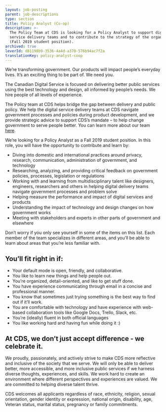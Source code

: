 ```yaml
---
layout: job-posting
parent: job-descriptions
type: section
title: Policy Analyst (Co-op)
description: >-
  The Policy Team at CDS is looking for a Policy Analyst to support digital
  service delivery teams and to contribute to the strategy of the organization
  (Fall 2019 student position).
archived: true
leverId: d81198b9-3536-4a4d-a370-576b94ac7f2a
translationKey: policy-analyst-coop
---
```

We’re transforming government. Our products will impact people’s everyday lives. It’s an exciting thing to be part of. We need you.
 
The Canadian Digital Service is focused on delivering better public services using the best technology and design, all informed by people’s needs. We hire people of all levels of experience.
 
The Policy team at CDS helps bridge the gap between delivery and public policy. We help the digital service delivery teams at CDS navigate government processes and policies during product development, and we provide strategic advice to support CDS’s mandate – to help change government to serve people better. You can learn more about our team [here](
https://digital.canada.ca/2018/09/07/policy/).
 
We’re looking for a Policy Analyst as a Fall 2019 student position. In this role, you will have the opportunity to contribute and learn by:
 
* Diving into domestic and international practices around privacy, research, communication, administration of government, and technology
* Researching, analyzing, and providing critical feedback on government policies, processes, legislation or regulations
* Working with and learning from multidisciplinary talent like designers, engineers, researchers and others in helping digital delivery teams navigate government processes and problem solve
* Helping measure the performance and impact of digital services and products
* Understanding the impact of technology and design changes on how government works
* Meeting with stakeholders and experts in other parts of government and elsewhere
 
Don’t worry if you only see yourself in some of the items on this list. Each member of the team specializes in different areas, and you’ll be able to learn about areas that you’re less familiar with.
 
## You’ll fit right in if:
 
* Your default mode is open, friendly, and collaborative.
* You like to learn new things and help people out.
* You’re organized, detail-oriented, and like to get stuff done.
* You have experience communicating through email in a concise and professional manner.
* You know that sometimes just trying something is the best way to find out if it’ll work.
* You are comfortable with technology and have experience with web-based collaboration tools like Google Docs, Trello, Slack, etc.
* You’re (ideally) fluent in both official languages
* You like working hard and having fun while doing it :)
 
## At CDS, we don’t just accept difference - we celebrate it.
 
We proudly, passionately, and actively strive to make CDS more reflective and inclusive of the society that we serve. We will only be able to deliver better, more accessible, and more inclusive public services if we harness diverse thoughts, experiences, and skills. We work hard to create an environment where different perspectives and experiences are valued. We are committed to helping diverse talent thrive.
 
CDS welcomes all applicants regardless of race, ethnicity, religion, sexual orientation, gender identity or expression, national origin, disability, age, Veteran status, marital status, pregnancy or family commitments.

